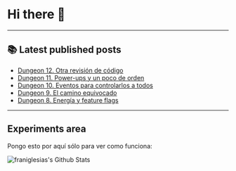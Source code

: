 # Hi there 👋

<!--
**franiglesias/franiglesias** is a ✨ _special_ ✨ repository because its `README.md` (this file) appears on your GitHub profile.

Here are some ideas to get you started:

- 🔭 I’m currently working on ...
- 🌱 I’m currently learning ...
- 👯 I’m looking to collaborate on ...
- 🤔 I’m looking for help with ...
- 💬 Ask me about ...
- 📫 How to reach me: ...
- 😄 Pronouns: ...
- ⚡ Fun fact: ...
-->


---

## 📚 Latest published posts
<!-- TB-FEED:START -->
- [Dungeon 12. Otra revisión de código](https://franiglesias.github.io/dungeon-12/)
- [Dungeon 11. Power-ups y un poco de orden](https://franiglesias.github.io/dungeon-11/)
- [Dungeon 10. Eventos para controlarlos a todos](https://franiglesias.github.io/dungeon-10/)
- [Dungeon 9. El camino equivocado](https://franiglesias.github.io/dungeon-9/)
- [Dungeon 8. Energía y feature flags](https://franiglesias.github.io/dungeon-8/)
<!-- TB-FEED:END -->


---

## Experiments area

Pongo esto por aquí sólo para ver como funciona:

<img alt="franiglesias's Github Stats" src="https://github-readme-stats.vercel.app/api?username=franiglesias&show_icons=true&hide_border=true" />
